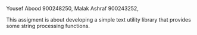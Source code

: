 Yousef Abood 900248250,
Malak Ashraf 900243252,

This assigment is about developing a simple text utility library that provides some string processing functions.
